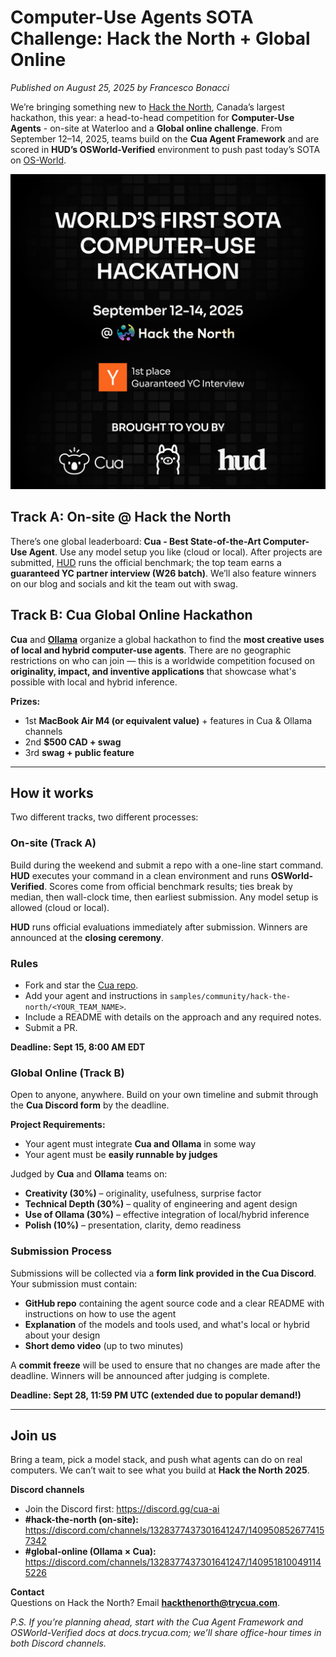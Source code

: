 # Computer-Use Agents SOTA Challenge: Hack the North + Global Online

*Published on August 25, 2025 by Francesco Bonacci*

We’re bringing something new to [Hack the North](https://hackthenorth.com), Canada’s largest hackathon, this year: a head-to-head competition for **Computer-Use Agents** - on-site at Waterloo and a **Global online challenge**. From September 12–14, 2025, teams build on the **Cua Agent Framework** and are scored in **HUD’s OSWorld-Verified** environment to push past today’s SOTA on [OS-World](https://os-world.github.io).

<img src="./assets/hack-the-north.png">

## Track A: On-site @ Hack the North

There’s one global leaderboard: **Cua - Best State-of-the-Art Computer-Use Agent**. Use any model setup you like (cloud or local). After projects are submitted, [HUD](https://www.hud.so) runs the official benchmark; the top team earns a **guaranteed YC partner interview (W26 batch)**. We’ll also feature winners on our blog and socials and kit the team out with swag.

## Track B: Cua Global Online Hackathon

**Cua** and [**Ollama**](https://ollama.com) organize a global hackathon to find the **most creative uses of local and hybrid computer-use agents**. There are no geographic restrictions on who can join — this is a worldwide competition focused on **originality, impact, and inventive applications** that showcase what's possible with local and hybrid inference.

**Prizes:** 
- 1st **MacBook Air M4 (or equivalent value)** + features in Cua & Ollama channels
- 2nd **$500 CAD + swag**
- 3rd **swag + public feature**

---

## How it works

Two different tracks, two different processes:

### On-site (Track A)
Build during the weekend and submit a repo with a one-line start command. **HUD** executes your command in a clean environment and runs **OSWorld-Verified**. Scores come from official benchmark results; ties break by median, then wall-clock time, then earliest submission. Any model setup is allowed (cloud or local).

**HUD** runs official evaluations immediately after submission. Winners are announced at the **closing ceremony**.

### Rules
- Fork and star the [Cua repo](https://github.com/trycua/cua).
- Add your agent and instructions in `samples/community/hack-the-north/<YOUR_TEAM_NAME>`.
- Include a README with details on the approach and any required notes.  
- Submit a PR.  

**Deadline: Sept 15, 8:00 AM EDT**

### Global Online (Track B)
Open to anyone, anywhere. Build on your own timeline and submit through the **Cua Discord form** by the deadline.

**Project Requirements:**
- Your agent must integrate **Cua and Ollama** in some way
- Your agent must be **easily runnable by judges**

Judged by **Cua** and **Ollama** teams on:  
- **Creativity (30%)** – originality, usefulness, surprise factor  
- **Technical Depth (30%)** – quality of engineering and agent design  
- **Use of Ollama (30%)** – effective integration of local/hybrid inference  
- **Polish (10%)** – presentation, clarity, demo readiness  

### Submission Process
Submissions will be collected via a **form link provided in the Cua Discord**. Your submission must contain:

- **GitHub repo** containing the agent source code and a clear README with instructions on how to use the agent
- **Explanation** of the models and tools used, and what's local or hybrid about your design  
- **Short demo video** (up to two minutes)

A **commit freeze** will be used to ensure that no changes are made after the deadline. Winners will be announced after judging is complete.

**Deadline: Sept 28, 11:59 PM UTC (extended due to popular demand!)**

---

## Join us

Bring a team, pick a model stack, and push what agents can do on real computers. We can’t wait to see what you build at **Hack the North 2025**.

**Discord channels**  
- Join the Discord first: https://discord.gg/cua-ai
- **#hack-the-north (on-site):** https://discord.com/channels/1328377437301641247/1409508526774157342  
- **#global-online (Ollama × Cua):** https://discord.com/channels/1328377437301641247/1409518100491145226  

**Contact**  
Questions on Hack the North? Email **hackthenorth@trycua.com**.

*P.S. If you’re planning ahead, start with the Cua Agent Framework and OSWorld-Verified docs at docs.trycua.com; we’ll share office-hour times in both Discord channels.*